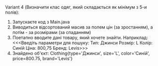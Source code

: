 Variant 4 (Визначити клас одяг, який складається як мінімум з 5-и полів):
1) Запускаєте код з Main.java
2) Виводиться відсортований масив за полем цін (за зростанням), а потім - за розмірами (за спаданням) 
3) Поетапно вводите дані товару, який хочете знайти. Наприклад:
<<<Введіть параметри для пошуку:
Тип: Джинси
Розмір: L
Колір: Синій
Ціна: 800,75
Бренд: Levis>>>
5) Знайдено об'єкт: Clothing{type='Джинси', size='L', color='Синій', price=800.75, brand='Levis'}

